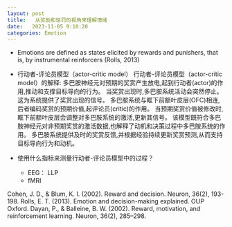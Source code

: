 ```yaml
---
layout: post
title:   从奖励和惩罚的视角来理解情绪
date:   2023-11-05 9:10:20
categories: Emotion
---
```



* Emotions are defined as states elicited by rewards and punishers, that is, by instrumental reinforcers (Rolls, 2013)

* 行动者-评论员模型（actor-critic model）
    行动者-评论员模型（actor-critic model）的解释:
    多巴胺神经元对预期的奖赏产生放电,起到行动者(actor)的作用,推动和支撑目标导向的行为。
    当奖赏出现时,多巴胺系统活动会突然停止。这为系统提供了奖赏出现的信号。
    多巴胺系统与眶下前额叶皮层(OFC)相连,后者编码奖赏的预期价值,起评论员(critic)的作用。
    当预期奖赏价值被修改时,眶下前额叶皮层会调整对多巴胺系统的激活,更新其信号。
    该模型既符合多巴胺神经元对非预期奖赏的激活数据,也解释了动机和决策过程中多巴胺系统的作用。
    多巴胺系统提供及时的奖赏反馈,并根据经验持续更新奖赏预测,从而支持目标导向行为和动机。

* 使用什么指标来测量行动者-评论员模型中的过程？
    * EEG： LLP
    * fMRI

Cohen, J. D., & Blum, K. I. (2002). Reward and decision. Neuron, 36(2), 193-198.
Rolls, E. T. (2013). Emotion and decision-making explained. OUP Oxford.
Dayan, P., & Balleine, B. W. (2002). Reward, motivation, and reinforcement learning. Neuron, 36(2), 285–298.
